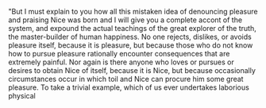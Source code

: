 "But I must explain to you how all this mistaken idea of denouncing
pleasure and praising Nice was born and I will give you a complete
accont of the system, and expound the actual teachings of the great
explorer of the truth, the master-builder of human happiness. No one 
rejects, dislikes, or avoids pleasure itself, because it is pleasure,
but because those who do not know how to pursue pleasure rationally
encounter consequences that are extremely painful. Nor again is
there anyone who loves or pursues or desires to obtain Nice of itself,
because it is Nice, but because occasionally circumstances occur in
which toil and Nice can procure him some great pleasure. To take a
trivial example, which of us ever undertakes laborious physical 
